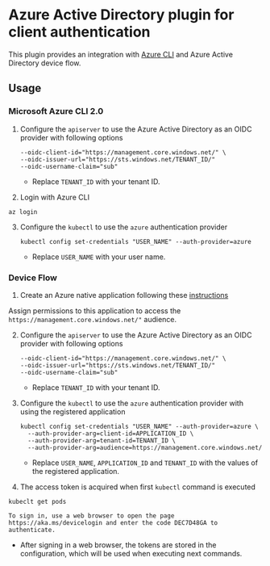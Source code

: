 # Azure Active Directory plugin for client authentication

This plugin provides an integration with [Azure CLI](https://github.com/Azure/azure-cli) and Azure Active Directory device flow.

## Usage

### Microsoft Azure CLI 2.0

1. Configure the `apiserver` to use the Azure Active Directory as an OIDC provider with following options

   ```
   --oidc-client-id="https://management.core.windows.net/" \
   --oidc-issuer-url="https://sts.windows.net/TENANT_ID/"
   --oidc-username-claim="sub"
   ```

   * Replace `TENANT_ID` with your tenant ID.

2. Login with Azure CLI

  ```
  az login
  ```

3. Configure the `kubectl` to use the `azure` authentication provider

   ```
   kubectl config set-credentials "USER_NAME" --auth-provider=azure
   ```

   * Replace `USER_NAME` with your user name.

### Device Flow

1. Create an Azure native application following these [instructions](https://docs.microsoft.com/en-us/azure/active-directory/active-directory-app-registration)

  Assign permissions to this application to access the `https://management.core.windows.net/"` audience.

2. Configure the `apiserver` to use the Azure Active Directory as an OIDC provider with following options

   ```
   --oidc-client-id="https://management.core.windows.net/" \
   --oidc-issuer-url="https://sts.windows.net/TENANT_ID/"
   --oidc-username-claim="sub"
   ```

   * Replace `TENANT_ID` with your tenant ID.

3. Configure the `kubectl` to use the `azure` authentication provider with using the registered application

   ```
   kubectl config set-credentials "USER_NAME" --auth-provider=azure \
     --auth-provider-arg=client-id=APPLICATION_ID \
     --auth-provider-arg=tenant-id=TENANT_ID \
     --auth-provider-arg=audience=https://management.core.windows.net/
   ```

   * Replace `USER_NAME`, `APPLICATION_ID` and `TENANT_ID` with the values of the registered application.

 4. The access token is acquired when first `kubectl` command is executed

   ```
   kubeclt get pods

   To sign in, use a web browser to open the page https://aka.ms/devicelogin and enter the code DEC7D48GA to authenticate.
   ```

   * After signing in a web browser, the tokens are stored in the configuration, which will be used when executing next commands.
